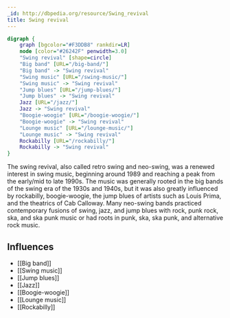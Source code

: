```yaml
---
_id: http://dbpedia.org/resource/Swing_revival
title: Swing revival
---
```


```dot
digraph {
	graph [bgcolor="#F3DDB8" rankdir=LR]
	node [color="#26242F" penwidth=3.0]
	"Swing revival" [shape=circle]
	"Big band" [URL="/big-band/"]
	"Big band" -> "Swing revival"
	"Swing music" [URL="/swing-music/"]
	"Swing music" -> "Swing revival"
	"Jump blues" [URL="/jump-blues/"]
	"Jump blues" -> "Swing revival"
	Jazz [URL="/jazz/"]
	Jazz -> "Swing revival"
	"Boogie-woogie" [URL="/boogie-woogie/"]
	"Boogie-woogie" -> "Swing revival"
	"Lounge music" [URL="/lounge-music/"]
	"Lounge music" -> "Swing revival"
	Rockabilly [URL="/rockabilly/"]
	Rockabilly -> "Swing revival"
}
```

The swing revival, also called retro swing and neo-swing, was a renewed interest in swing music, beginning around 1989 and reaching a peak from the early/mid to late 1990s. The music was generally rooted in the big bands of the swing era of the 1930s and 1940s, but it was also greatly influenced by rockabilly, boogie-woogie, the jump blues of artists such as Louis Prima, and the theatrics of Cab Calloway. Many neo-swing bands practiced contemporary fusions of swing, jazz, and jump blues with rock, punk rock, ska, and ska punk music or had roots in punk, ska, ska punk, and alternative rock music.

## Influences
- [[Big band]]
- [[Swing music]]
- [[Jump blues]]
- [[Jazz]]
- [[Boogie-woogie]]
- [[Lounge music]]
- [[Rockabilly]]
